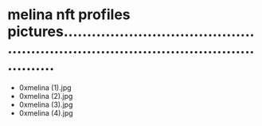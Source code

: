 # melina nft profiles pictures........................................................................................................
- 0xmelina (1).jpg
- 0xmelina (2).jpg
- 0xmelina (3).jpg
- 0xmelina (4).jpg

